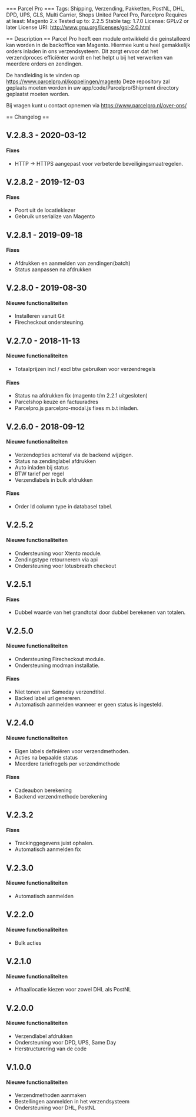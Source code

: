 === Parcel Pro ===
Tags: Shipping, Verzending, Pakketten, PostNL, DHL, DPD, UPS, GLS, Multi Carrier, Shops United Parcel Pro, Parcelpro
Requires at least: Magento 2.x
Tested up to: 2.2.5
Stable tag: 1.7.0
License: GPLv2 or later
License URI: http://www.gnu.org/licenses/gpl-2.0.html

== Description ==
Parcel Pro heeft een module ontwikkeld die geinstalleerd kan worden in de backoffice van Magento. Hiermee kunt u heel gemakkelijk orders inladen in ons verzendsysteem. Dit zorgt ervoor dat het verzendproces efficiënter wordt en het helpt u bij het verwerken van meerdere orders en zendingen.

De handleiding is te vinden op https://www.parcelpro.nl/koppelingen/magento
Deze repository zal geplaats moeten worden in uw app/code/Parcelpro/Shipment directory geplaatst moeten worden. 

Bij vragen kunt u contact opnemen via https://www.parcelpro.nl/over-ons/

== Changelog ==

## V.2.8.3 - 2020-03-12

#### Fixes
- HTTP -> HTTPS aangepast voor verbeterde beveiligingsmaatregelen.

## V.2.8.2 - 2019-12-03

#### Fixes

- Poort uit de locatiekiezer
- Gebruik unserialize van Magento

## V.2.8.1 - 2019-09-18

#### Fixes

- Afdrukken en aanmelden van zendingen(batch)
- Status aanpassen na afdrukken


## V.2.8.0 - 2019-08-30

#### Nieuwe functionaliteiten

- Installeren vanuit Git
- Firecheckout ondersteuning.

## V.2.7.0 - 2018-11-13

#### Nieuwe functionaliteiten

- Totaalprijzen incl / excl btw gebruiken voor verzendregels

#### Fixes

- Status na afdrukken fix (magento t/m 2.2.1 uitgesloten)
- Parcelshop keuze en factuuradres
- Parcelpro.js parcelpro-modal.js fixes m.b.t inladen.

## V.2.6.0 - 2018-09-12

#### Nieuwe functionaliteiten

- Verzendopties achteraf via de backend wijzigen.
- Status na zendinglabel afdrukken
- Auto inladen bij status
- BTW tarief per regel
- Verzendlabels in bulk afdrukken

#### Fixes

- Order Id column type in databasel tabel.

## V.2.5.2

#### Nieuwe functionaliteiten

- Ondersteuning voor Xtento module.
- Zendingstype retournerern via api
- Ondersteuning voor lotusbreath checkout

## V.2.5.1

#### Fixes

- Dubbel waarde van het grandtotal door dubbel berekenen van totalen.

## V.2.5.0

#### Nieuwe functionaliteiten

- Ondersteuning Firecheckout module.
- Ondersteuning modman installatie.

#### Fixes

- Niet tonen van Sameday verzendtitel.
- Backed label url genereren.
- Automatisch aanmelden wanneer er geen status is ingesteld.

## V.2.4.0

#### Nieuwe functionaliteiten

- Eigen labels definiëren voor verzendmethoden.
- Acties na bepaalde status
- Meerdere tariefregels per verzendmethode

#### Fixes

- Cadeaubon berekening
- Backend verzendmethode berekening

## V.2.3.2

#### Fixes

- Trackinggegevens juist ophalen.
- Automatisch aanmelden fix

## V.2.3.0

#### Nieuwe functionaliteiten

- Automatisch aanmelden

## V.2.2.0

#### Nieuwe functionaliteiten

- Bulk acties

## V.2.1.0

#### Nieuwe functionaliteiten

- Afhaallocatie kiezen voor zowel DHL als PostNL

## V.2.0.0

#### Nieuwe functionaliteiten

- Verzendlabel afdrukken
- Ondersteuning voor DPD, UPS, Same Day
- Herstructurering van de code

## V.1.0.0

#### Nieuwe functionaliteiten

- Verzendmethoden aanmaken
- Bestellingen aanmelden in het verzendsysteem
- Ondersteuning voor DHL, PostNL

